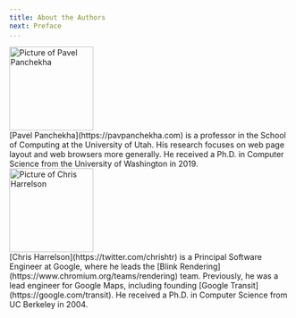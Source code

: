 ```yaml
---
title: About the Authors
next: Preface
...
```


<div class="author-picture">
  <img width=150 src="im/pavel-panchekha.jpg" alt="Picture of Pavel Panchekha">
</div>
[Pavel Panchekha](https://pavpanchekha.com) is a professor in the
School of Computing at the University of Utah. His research focuses on
web page layout and web browsers more generally. He received a Ph.D.
in Computer Science from the University of Washington in 2019.

<div class="author-picture">
  <img width=150 src="im/chris-harrelson.png" alt="Picture of Chris Harrelson">
</div>
[Chris Harrelson](https://twitter.com/chrishtr) is a Principal
Software Engineer at Google, where he leads the [Blink
Rendering](https://www.chromium.org/teams/rendering) team. Previously,
he was a lead engineer for Google Maps, including founding [Google
Transit](https://google.com/transit). He received a Ph.D. in Computer
Science from UC Berkeley in 2004.</div>
